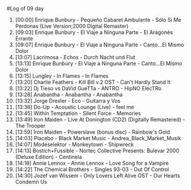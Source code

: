 #Log of 09 day

1. [00:00] Enrique Bunbury - Pequeño Cabaret Ambulante - Sólo Si Me Perdonas (Live Version;2000 Digital Remaster)
1. [09:03] Enrique Bunbury - El Viaje a Ninguna Parte - El Aragonés Errante
1. [09:07] Enrique Bunbury - El Viaje a Ninguna Parte - Canto...El Mismo Dolor
1. [13:07] Lacrimosa - Echos - Durch Nacht und Flut
1. [13:13] Enrique Bunbury - El Viaje a Ninguna Parte - Canto...El Mismo Dolor
1. [13:15] Lungley - In Flames - In Flames
1. [13:20] Charlie Feathers - Kill Bill v.2 OST - Can't Hardly Stand It
1. [13:22] Dj Tieso vs DaVid GueTTa - ANTRO - HipNO ElecTRo
1. [13:28] Anabantha - Anabantha - Anabantha
1. [13:32] Jorge Drexler - Eco - Guitarra y Vos
1. [13:36] Do-Up - Acoustic Lounge (Live) - feel me
1. [13:45] Within Temptation - Silent Force - Memories
1. [13:49] Iron Maiden - Live At Donington (CD2) (Digitally Remastered) - The Trooper
1. [13:59] Iron Maiden - Powerslave (bonus disc) - Rainbow's Gold
1. [14:03] Placebo - Black Market Music - Andrea_Black_Market_Musik
1. [14:07] Modeselektor - Monkeytown - Shipwreck
1. [14:13] Bostich+Fussible - Nortec Collective Presents: Bulevar 2000 (Deluxe Edition) - Centinela
1. [14:18] Annie Lennox - Annie Lennox - Love Song for a Vampire
1. [14:22] The Chemical Brothers - Singles 93-03 - Out Of Control
1. [14:30] Jozef van Wissem - Only Lovers Left Alive OST - Our Hearts Condemn Us

